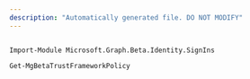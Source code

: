 ```yaml
---
description: "Automatically generated file. DO NOT MODIFY"
---
```


```powershellv2

Import-Module Microsoft.Graph.Beta.Identity.SignIns

Get-MgBetaTrustFrameworkPolicy

```